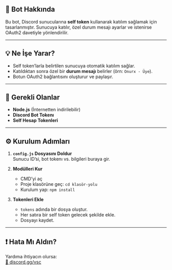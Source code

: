## 🤖 Bot Hakkında  
Bu bot, Discord sunucularına **self token** kullanarak katılım sağlamak için tasarlanmıştır. Sunucuya katılır, özel durum mesajı ayarlar ve istenirse OAuth2 davetiyle yönlendirilir.

---

## 💡 Ne İşe Yarar?
- Self token’larla belirtilen sunucuya otomatik katılım sağlar.  
- Katıldıktan sonra özel bir **durum mesajı** belirler (örn: `Onurx - Üye`).  
- Botun OAuth2 bağlantısını oluşturur ve paylaşır.

---

## 🧰 Gerekli Olanlar
- **Node.js** (İnternetten indirilebilir)  
- **Discord Bot Tokenı**  
- **Self Hesap Tokenleri**

---

## ⚙️ Kurulum Adımları
1. **`config.js` Dosyasını Doldur**  
   Sunucu ID’si, bot tokenı vs. bilgileri buraya gir.

2. **Modülleri Kur**  
   - CMD’yi aç  
   - Proje klasörüne geç: `cd klasör-yolu`  
   - Kurulum yap: `npm install`

3. **Tokenleri Ekle**  
   - `tokens` adında bir dosya oluştur.  
   - Her satıra bir self token gelecek şekilde ekle.  
   - Dosyayı kaydet.

---

## ❗ Hata Mı Aldın?
Yardıma ihtiyacın olursa:  
[💬 discord.gg/vsc](https://discord.gg/vsc)
